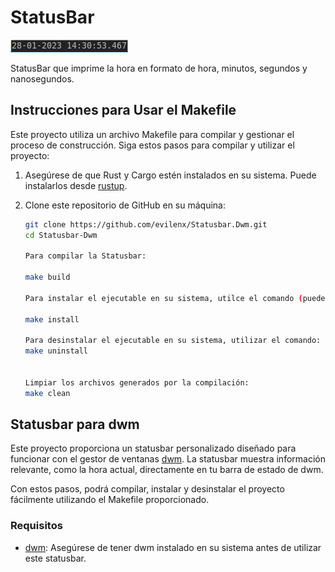 # StatusBar 
![statusbar](/screenshot/picture.jpg) 

StatusBar que imprime la hora en formato de hora, minutos, segundos y nanosegundos. 



## Instrucciones para Usar el Makefile

Este proyecto utiliza un archivo Makefile para compilar y gestionar el proceso de construcción. Siga estos pasos para compilar y utilizar el proyecto:

1. Asegúrese de que Rust y Cargo estén instalados en su sistema. Puede instalarlos desde [rustup](https://rustup.rs/).

2. Clone este repositorio de GitHub en su máquina:

   ```bash
   git clone https://github.com/evilenx/Statusbar.Dwm.git
   cd Statusbar-Dwm
   
   Para compilar la Statusbar:

   make build
   
   Para instalar el ejecutable en su sistema, utilce el comando (puede requerir permisos de administrador):

   make install 

   Para desinstalar el ejecutable en su sistema, utilizar el comando: 
   make uninstall 


   Limpiar los archivos generados por la compilación: 
   make clean  
   ```
## Statusbar para dwm

Este proyecto proporciona un statusbar personalizado diseñado para funcionar con el gestor de ventanas [dwm](https://dwm.suckless.org/). La statusbar muestra información relevante, como la hora actual, directamente en tu barra de estado de dwm.

Con estos pasos, podrá compilar, instalar y desinstalar el proyecto fácilmente utilizando el Makefile proporcionado.

### Requisitos

- [dwm](https://dwm.suckless.org/): Asegúrese de tener dwm instalado en su sistema antes de utilizar este statusbar.

